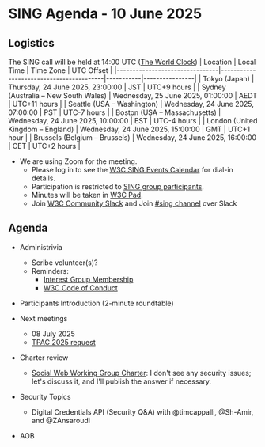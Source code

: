 # SING Agenda - 10 June 2025

## Logistics

The SING call will be held at 14:00 UTC ([The World Clock](https://www.timeanddate.com/worldclock/meetingdetails.html?year=2025&month=06&day=24&hour=14&min=0&sec=0&p1=248&p2=240&p3=234&p4=43&p5=136&p6=48))
| Location                       | Local Time                             | Time Zone | UTC Offset     |
|--------------------------------|-----------------------------------------|-----------|----------------|
| Tokyo (Japan)                  | Thursday, 24 June 2025, 23:00:00    | JST       | UTC+9 hours    |
| Sydney (Australia – New South Wales) | Wednesday, 25 June 2025, 01:00:00    | AEDT      | UTC+11 hours   |
| Seattle (USA – Washington)     | Wednesday, 24 June 2025, 07:00:00   | PST       | UTC-7 hours    |
| Boston (USA – Massachusetts)   | Wednesday, 24 June 2025, 10:00:00   | EST       | UTC-4 hours    |
| London (United Kingdom – England) | Wednesday, 24 June 2025, 15:00:00   | GMT       | UTC+1 hour            |
| Brussels (Belgium – Brussels)  | Wednesday, 24 June 2025, 16:00:00   | CET       | UTC+2 hours     |


* We are using Zoom for the meeting.
    * Please log in to see the [W3C SING Events Calendar](https://www.w3.org/groups/ig/security/calendar/) for dial-in details. 
    * Participation is restricted to [SING group participants](https://www.w3.org/groups/ig/security/participants/).
    * Minutes will be taken in [W3C Pad](https://pad.w3.org/p/SING_2025-06-24).
    * Join [W3C Community Slack](https://www.w3.org/wiki/Slack) and Join [#sing channel](https://w3ccommunity.slack.com/archives/C083DKWSAJX) over Slack


## Agenda

* Administrivia
  * Scribe volunteer(s)?
  * Reminders: 
     * [Interest Group Membership](https://www.w3.org/groups/ig/security/)
     * [W3C Code of Conduct](https://www.w3.org/policies/code-of-conduct/)

* Participants Introduction (2-minute roundtable)

* Next meetings
  * 08 July 2025
  * [TPAC 2025 request](https://github.com/w3c/tpac2025-meetings/issues/74)

* Charter review
  * [Social Web Working Group Charter](https://github.com/w3c/strategy/issues/498): I don't see any security issues; let's discuss it, and I'll publish the answer if necessary.
  
* Security Topics
  * Digital Credentials API (Security Q&A) with @timcappalli, @Sh-Amir, and @ZAnsaroudi

* AOB
